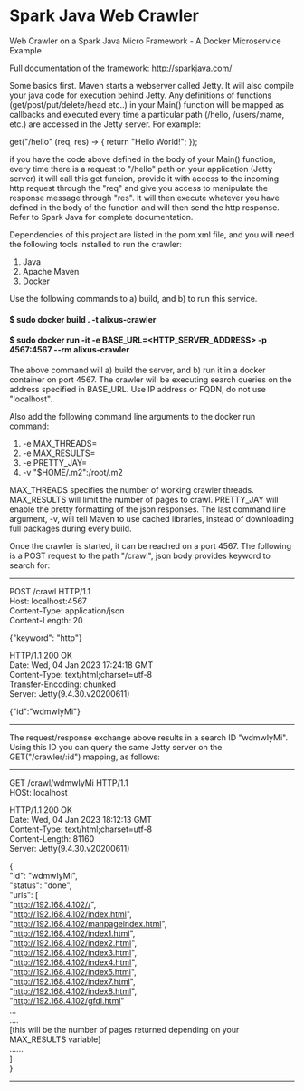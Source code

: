 # Spark Java Web Crawler
Web Crawler on a Spark Java Micro Framework - A Docker Microservice Example

Full documentation of the framework: http://sparkjava.com/

Some basics first. Maven starts a webserver called Jetty. It will also compile your java code for execution behind Jetty. Any definitions of functions (get/post/put/delete/head etc..) in your Main() function will be mapped as callbacks and executed every time a particular path (/hello, /users/:name, etc.) are accessed in the Jetty server. For example: 

get("/hello" (req, res) -> { return "Hello World!"; });

if you have the code above defined in the body of your Main() function, every time there is a request to "/hello" path on your application (Jetty server) it will call this get funcion, provide it with access to the incoming http request through the "req" and give you access to manipulate the response message through "res". It will then execute whatever you have defined in the body of the function and will then send the http response. Refer to Spark Java for complete documentation.


Dependencies of this project are listed in the pom.xml file, and you will need the following tools installed to run the crawler:
1) Java
2) Apache Maven
3) Docker


Use the following commands to a) build, and b) to run this service.

 #### $ sudo docker build . -t alixus-crawler
 #### $ sudo docker run -it -e BASE_URL=<HTTP_SERVER_ADDRESS> -p 4567:4567 --rm alixus-crawler

The above command will a) build the server, and b) run it in a docker container on port 4567. The crawler will be executing search queries on the address specified in BASE_URL. Use IP address or FQDN, do not use "localhost".

Also add the following command line arguments to the docker run command:
1) -e MAX_THREADS=<NUM>
2) -e MAX_RESULTS=<NUM>
3) -e PRETTY_JAY=<NUM>
4) -v "$HOME/.m2":/root/.m2

MAX_THREADS specifies the number of working crawler threads. MAX_RESULTS will limit the number of pages to crawl. PRETTY_JAY will enable the pretty formatting of the json responses. The last command line argument, -v, will tell Maven to use cached libraries, instead of downloading full packages during every build.
 
Once the crawler is started, it can be reached on a port 4567. The following is a POST request to the path "/crawl", json body provides keyword to search for:

-----------------------------------------
POST /crawl HTTP/1.1  
Host: localhost:4567  
Content-Type: application/json  
Content-Length: 20  
  
  {"keyword": "http"}    
  
  
HTTP/1.1 200 OK  
Date: Wed, 04 Jan 2023 17:24:18 GMT  
Content-Type: text/html;charset=utf-8  
Transfer-Encoding: chunked  
Server: Jetty(9.4.30.v20200611)  
  
  {"id":"wdmwIyMi"}    
 
 
------------------------------------------

The request/response exchange above results in a search ID "wdmwIyMi". Using this ID you can query the same Jetty server on the GET("/crawler/:id") mapping, as follows:  
  
------------------------------------------  
GET /crawl/wdmwIyMi HTTP/1.1  
HOSt: localhost  
  
HTTP/1.1 200 OK  
Date: Wed, 04 Jan 2023 18:12:13 GMT  
Content-Type: text/html;charset=utf-8  
Content-Length: 81160  
Server: Jetty(9.4.30.v20200611)  
  
 
 
  {    
  "id": "wdmwIyMi",  
  "status": "done",  
  "urls": [  
    "http://192.168.4.102//",  
    "http://192.168.4.102/index.html",  
    "http://192.168.4.102/manpageindex.html",  
    "http://192.168.4.102/index1.html",  
    "http://192.168.4.102/index2.html",  
    "http://192.168.4.102/index3.html",  
    "http://192.168.4.102/index4.html",  
    "http://192.168.4.102/index5.html",  
    "http://192.168.4.102/index7.html",  
    "http://192.168.4.102/index8.html",  
    "http://192.168.4.102/gfdl.html"  
    ...  
    ....  
    [this will be the number of pages returned depending on your MAX_RESULTS variable]  
    ......  
  ]  
  }    
 
 
------------------------------------------
